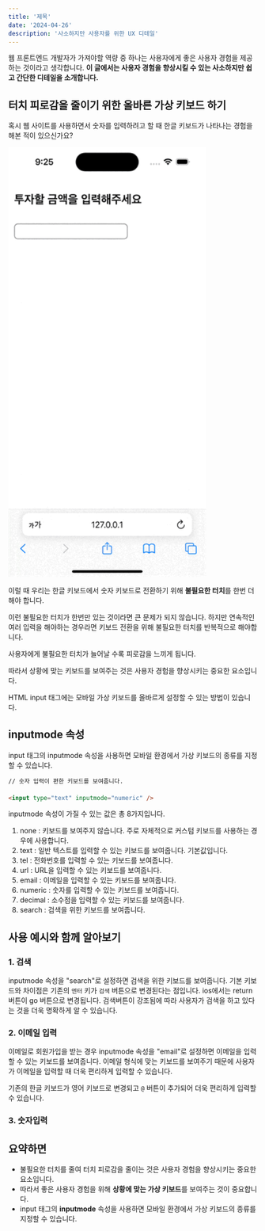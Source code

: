 ```yaml
---
title: '제목'
date: '2024-04-26'
description: '사소하지만 사용자를 위한 UX 디테일'
---
```


웹 프론트엔드 개발자가 가져야할 역량 중 하나는 사용자에게 좋은 사용자 경험을 제공하는 것이라고 생각합니다. **이 글에서는 사용자 경험을 향상시킬 수 있는 사소하지만 쉽고 간단한 디테일을 소개합니다.**

## 터치 피로감을 줄이기 위한 올바른 가상 키보드 하기

혹시 웹 사이트를 사용하면서 숫자를 입력하려고 할 때 한글 키보드가 나타나는 경험을 해본 적이 있으신가요?

<img src="./1.gif" alt="예시" width="400"/>

이럴 때 우리는 한글 키보드에서 숫자 키보드로 전환하기 위해 **불필요한 터치**를 한번 더 해야 합니다.

이런 불필요한 터치가 한번만 있는 것이라면 큰 문제가 되지 않습니다. 하지만 연속적인 여러 입력을 해야하는 경우라면 키보드 전환을 위해 불필요한 터치를 반복적으로 해야합니다.

사용자에게 불필요한 터치가 늘어날 수록 피로감을 느끼게 됩니다.

따라서 상황에 맞는 키보드를 보여주는 것은 사용자 경험을 향상시키는 중요한 요소입니다.

HTML input 태그에는 모바일 가상 키보드를 올바르게 설정할 수 있는 방법이 있습니다.

## inputmode 속성

input 태그의 inputmode 속성을 사용하면 모바일 환경에서 가상 키보드의 종류를 지정할 수 있습니다.

```html
// 숫자 입력이 편한 키보드를 보여줍니다.

<input type="text" inputmode="numeric" />
```

inputmode 속성이 가질 수 있는 값은 총 8가지입니다.

1. none : 키보드를 보여주지 않습니다. 주로 자체적으로 커스텀 키보드를 사용하는 경우에 사용합니다.
2. text : 일반 텍스트를 입력할 수 있는 키보드를 보여줍니다. 기본값입니다.
3. tel : 전화번호를 입력할 수 있는 키보드를 보여줍니다.
4. url : URL을 입력할 수 있는 키보드를 보여줍니다.
5. email : 이메일을 입력할 수 있는 키보드를 보여줍니다.
6. numeric : 숫자를 입력할 수 있는 키보드를 보여줍니다.
7. decimal : 소수점을 입력할 수 있는 키보드를 보여줍니다.
8. search : 검색을 위한 키보드를 보여줍니다.

## 사용 예시와 함께 알아보기

### 1. 검색

inputmode 속성을 "search"로 설정하면 검색을 위한 키보드를 보여줍니다. 기본 키보드와 차이점은 기존의 `엔터` 키가 `검색` 버튼으로 변경된다는 점입니다. ios에서는 return 버튼이 go 버튼으로 변경됩니다. 검색버튼이 강조됨에 따라 사용자가 검색을 하고 있다는 것을 더욱 명확하게 알 수 있습니다.

### 2. 이메일 입력

이메일로 회원가입을 받는 경우 inputmode 속성을 "email"로 설정하면 이메일을 입력할 수 있는 키보드를 보여줍니다. 이메일 형식에 맞는 키보드를 보여주기 때문에 사용자가 이메일을 입력할 때 더욱 편리하게 입력할 수 있습니다.

기존의 한글 키보드가 영어 키보드로 변경되고 `@` 버튼이 추가되어 더욱 편리하게 입력할 수 있습니다.

### 3. 숫자입력

## 요약하면

- 불필요한 터치를 줄여 터치 피로감을 줄이는 것은 사용자 경험을 향상시키는 중요한 요소입니다.
- 따라서 좋은 사용자 경험을 위해 **상황에 맞는 가상 키보드**를 보여주는 것이 중요합니다.
- input 태그의 **inputmode** 속성을 사용하면 모바일 환경에서 가상 키보드의 종류를 지정할 수 있습니다.
